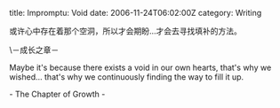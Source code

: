 title: Impromptu: Void
date: 2006-11-24T06:02:00Z
category: Writing

或许心中存在着那个空洞，所以才会期盼…才会去寻找填补的方法。

\－成长之章－

Maybe it's because there exists a void in our own hearts, that's why we wished… that's why we continuously finding the way to fill it up.

\- The Chapter of Growth -
